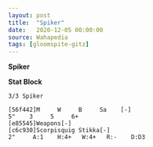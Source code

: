 ```yaml
---
layout: post
title:  "Spiker"
date:   2020-12-05 00:00:00
source: Wahapedia
tags: [gloomspite-gitz]
---
```


**Spiker**

**Stat Block**
```
3/3 Spiker
```

```
[56f442]M     W     B     Sa    [-]
5"    3     5     6+    
[e85545]Weapons[-]
[c6c930]Scorpisquig Stikka[-]
2"     A:1    H:4+   W:4+   R:-    D:D3  
```
    